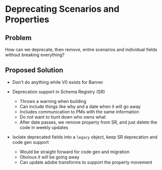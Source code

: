 # Deprecating Scenarios and Properties

## Problem

How can we deprecate, then remove, entire scenarios and individual fields without breaking everything?

## Proposed Solution

- Don't do anything while V0 exists for Banner

- Deprecation support in Schema Registry (SR)
	- Throws a warning when building
	- Can include things like why and a date when it will go away
	- Includes communication to PMs with the same information
	- Do not want to hunt down who owns what
	- After date passes, we remove property from SR, and just delete the code in weekly updates
- Isolate deprecated fields into a `legacy` object, keep SR deprecation and code gen support
	- Would be straight forward for code gen and migration
	- Obvious it will be going away
	- Can update adobe transforms to support the property movement